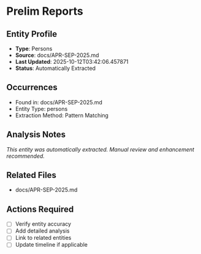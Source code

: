# Prelim Reports

## Entity Profile
- **Type**: Persons
- **Source**: docs/APR-SEP-2025.md
- **Last Updated**: 2025-10-12T03:42:06.457871
- **Status**: Automatically Extracted

## Occurrences
- Found in: docs/APR-SEP-2025.md
- Entity Type: persons
- Extraction Method: Pattern Matching

## Analysis Notes
*This entity was automatically extracted. Manual review and enhancement recommended.*

## Related Files
- docs/APR-SEP-2025.md

## Actions Required
- [ ] Verify entity accuracy
- [ ] Add detailed analysis
- [ ] Link to related entities
- [ ] Update timeline if applicable
